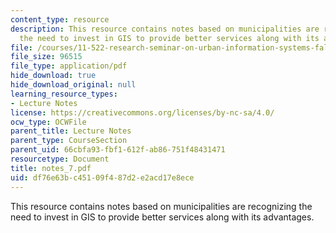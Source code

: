 ```yaml
---
content_type: resource
description: This resource contains notes based on municipalities are recognizing
  the need to invest in GIS to provide better services along with its advantages.
file: /courses/11-522-research-seminar-on-urban-information-systems-fall-2005/df76e63bc45109f487d2e2acd17e8ece_notes_7.pdf
file_size: 96515
file_type: application/pdf
hide_download: true
hide_download_original: null
learning_resource_types:
- Lecture Notes
license: https://creativecommons.org/licenses/by-nc-sa/4.0/
ocw_type: OCWFile
parent_title: Lecture Notes
parent_type: CourseSection
parent_uid: 66cbfa93-fbf1-612f-ab86-751f48431471
resourcetype: Document
title: notes_7.pdf
uid: df76e63b-c451-09f4-87d2-e2acd17e8ece
---
```

This resource contains notes based on municipalities are recognizing the need to invest in GIS to provide better services along with its advantages.
